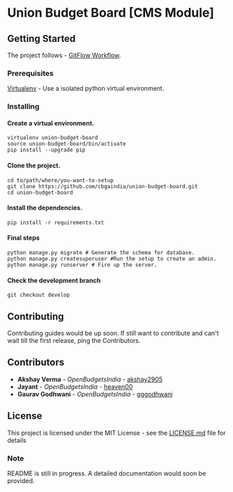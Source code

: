 # Union Budget Board [CMS Module]

## Getting Started
The project follows - [GitFlow Workflow](https://www.atlassian.com/git/tutorials/comparing-workflows/gitflow-workflow). 

### Prerequisites

[Virtualenv](https://virtualenv.pypa.io/en/stable/installation/) - Use a isolated python virtual environment. 

### Installing

#### Create a virtual environment.
```
virtualenv union-budget-board
source union-budget-board/bin/activate
pip install --upgrade pip
```

#### Clone the project. 
```
cd to/path/where/you-want-to-setup
git clone https://github.com/cbgaindia/union-budget-board.git
cd union-budget-board
```
#### Install the dependencies. 
```
pip install -r requirements.txt
```

#### Final steps
```
python manage.py migrate # Generate the schema for database.
python manage.py createsuperuser #Run the setup to create an admin.
python manage.py runserver # Fire up the server. 
```

#### Check the development branch 
```
git checkout develop
```

## Contributing

Contributing guides would be up soon. If still want to contribute and can't wait till the first release, ping the Contributors. 

## Contributors

* **Akshay Verma** - *OpenBudgetsIndia* - [akshay2905](https://github.com/akshay2905)
* **Jayant** - *OpenBudgetsIndia* - [heaven00](https://github.com/heaven00)
* **Gaurav Godhwani** - *OpenBudgetsIndia* - [gggodhwani](https://github.com/gggodhwani)
## License

This project is licensed under the MIT License - see the [LICENSE.md](LICENSE.md) file for details

### Note
README is still in progress. A detailed documentation would soon be provided. 
